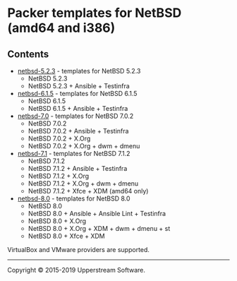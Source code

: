 # Packer templates for NetBSD (amd64 and i386)

## Contents

* [netbsd-5.2.3](netbsd-5.2.3/README.mdown) - templates for NetBSD 5.2.3
    * NetBSD 5.2.3
    * NetBSD 5.2.3 + Ansible + Testinfra
* [netbsd-6.1.5](netbsd-6.1.5/README.mdown) - templates for NetBSD 6.1.5
    * NetBSD 6.1.5
    * NetBSD 6.1.5 + Ansible + Testinfra
* [netbsd-7.0](netbsd-7.0/README.mdown) - templates for NetBSD 7.0.2
    * NetBSD 7.0.2
    * NetBSD 7.0.2 + Ansible + Testinfra
    * NetBSD 7.0.2 + X.Org
    * NetBSD 7.0.2 + X.Org + dwm + dmenu
* [netbsd-7.1](netbsd-7.1/README.mdown) - templates for NetBSD 7.1.2
    * NetBSD 7.1.2
    * NetBSD 7.1.2 + Ansible + Testinfra
    * NetBSD 7.1.2 + X.Org
    * NetBSD 7.1.2 + X.Org + dwm + dmenu
    * NetBSD 7.1.2 + Xfce + XDM (amd64 only)
* [netbsd-8.0](netbsd-8.0/README.mdown) - templates for NetBSD 8.0
    * NetBSD 8.0
    * NetBSD 8.0 + Ansible + Ansible Lint + Testinfra
    * NetBSD 8.0 + X.Org
    * NetBSD 8.0 + X.Org + XDM + dwm + dmenu + st
    * NetBSD 8.0 + Xfce + XDM

VirtualBox and VMware providers are supported.

- - -

Copyright &copy; 2015-2019 Upperstream Software.
